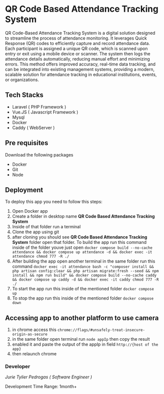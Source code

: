 # QR Code Based Attendance Tracking System

QR Code-Based Attendance Tracking System is a digital solution designed to
streamline the process
of attendance monitoring. It leverages Quick Response (QR) codes to efficiently
capture and record
attendance data. Each participant is assigned a unique QR code, which is scanned
upon entry or exit
using a mobile device or scanner. The system then logs the attendance details
automatically,
reducing manual effort and minimizing errors. This method offers improved
accuracy,
real-time data
tracking, and can be integrated into existing management systems, providing a
modern, scalable
solution for attendance tracking in educational institutions, events, or
organizations.


## Tech Stacks
 - Laravel ( PHP Framework )
 - Vue.JS ( Javascript Framework )
 - Mysql
 - Docker
 - Caddy ( WebServer )
## Pre requisites
Download the following packages
- Docker
- Git
- Node
## Deployment
To deploy this app you need to follow this steps:

1. Open Docker app
2. Create a folder in desktop name **QR Code Based Attendance Tracking System**
3. Inside of that folder run a terminal
4. Clone the app using git
5. after cloning you should see **QR Code Based Attendance Tracking System** folder open that folder. To build the app run this command inside of the folder youve just open `docker compose build --no-cache attendance && docker compose up attendance -d && docker exec -it attendance chmod 777 -R ./`
6. After building the app open another terminal in the same folder run this command `docker exec -it attendance bash -c "composer install && php artisan config:clear && php artisan migrate:fresh --seed && npm install && npm run build" && docker compose build --no-cache caddy && docker compose up caddy -d && docker exec -it caddy chmod 777 -R ./`
7. To start the app run this inside of the mentioned folder `docker compose up`
8. To stop the app run this inside of the mentioned folder `docker compose down`


## Accessing app to another platform to use camera
1. in chrome access this `chrome://flags/#unsafely-treat-insecure-origin-as-secure`
2. in the same folder open terminal run `node appIp` then copy the result
3. enabled it and paste the output of the appIp in field `http://{host of the app}`
4. then relaunch chrome 

### Developer
*Jurie Tylier Pedrogas ( Software Engineer )*

Development Time Range: 1month+
